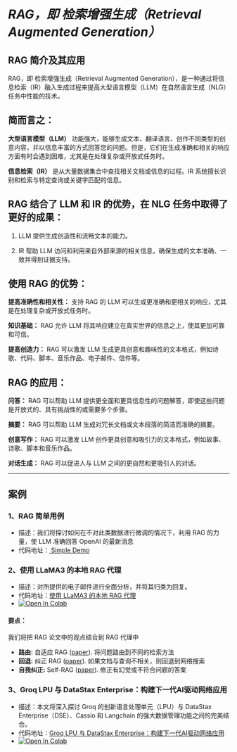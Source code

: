 # *RAG，即 检索增强生成（Retrieval Augmented Generation）*
## RAG 简介及其应用
RAG，即 检索增强生成（Retrieval Augmented Generation），是一种通过将信息检索（IR）融入生成过程来提高大型语言模型（LLM）在自然语言生成（NLG）任务中性能的技术。

## 简而言之：

**大型语言模型（LLM）** 功能强大，能够生成文本、翻译语言、创作不同类型的创意内容，并以信息丰富的方式回答您的问题。但是，它们在生成准确和相关的响应方面有时会遇到困难，尤其是在处理复杂或开放式任务时。

**信息检索（IR）** 是从大量数据集合中查找相关文档或信息的过程。IR 系统擅长识别和检索与特定查询或关键字匹配的信息。

## RAG 结合了 LLM 和 IR 的优势，在 NLG 任务中取得了更好的成果：

1. LLM 提供生成创造性和流畅文本的能力。

2. IR 帮助 LLM 访问和利用来自外部来源的相关信息，确保生成的文本准确、一致并得到证据支持。

## 使用 RAG 的优势：

**提高准确性和相关性：** 支持 RAG 的 LLM 可以生成更准确和更相关的响应，尤其是在处理复杂或开放式任务时。

**知识基础：** RAG 允许 LLM 将其响应建立在真实世界的信息之上，使其更加可靠和可信。

**提高创造力：** RAG 可以激发 LLM 生成更具创意和趣味性的文本格式，例如诗歌、代码、脚本、音乐作品、电子邮件、信件等。

## RAG 的应用：

**问答：** RAG 可以帮助 LLM 提供更全面和更具信息性的问题解答，即使这些问题是开放式的、具有挑战性的或需要多个步骤。

**摘要：** RAG 可以帮助 LLM 生成对冗长文档或文本段落的简洁而准确的摘要。

**创意写作：** RAG 可以激发 LLM 创作更具创意和吸引力的文本格式，例如故事、诗歌、脚本和音乐作品。

**对话生成：** RAG 可以促进人与 LLM 之间的更自然和更吸引人的对话。

---

## 案例

### 1、RAG 简单用例
- 描述：我们将探讨如何在不对此类数据进行微调的情况下，利用 RAG 的力量，使 LLM 准确回答 OpenAI 的最新消息
- 代码地址：[ Simple Demo](./simple_demo/)



### 2、使用 LLaMA3 的本地 RAG 代理
- 描述：对所提供的电子邮件进行全面分析，并将其归类为回复。
- 代码地址：[使用 LLaMA3 的本地 RAG 代理](./langgraph_rag_agent_llama3_local.ipynb)
- <a target="_blank" href="https://colab.research.google.com/github/mcks2000/llm_notebooks/blob/main/rag/langgraph_rag_agent_llama3_local.ipynb">
  <img src="https://colab.research.google.com/assets/colab-badge.svg" alt="Open In Colab"/>
</a>

#### 要点：
我们将把 RAG 论文中的观点结合到 RAG 代理中
- **路由:**  自适应 RAG ([paper](https://arxiv.org/abs/2403.14403)). 将问题路由到不同的检索方法
- **回退:** 纠正 RAG ([paper](https://arxiv.org/pdf/2401.15884.pdf)). 如果文档与查询不相关，则回退到网络搜索
- **自我纠正:** Self-RAG ([paper](https://arxiv.org/abs/2310.11511)). 修正有幻觉或不符合问题的答案


### 3、Groq LPU 与 DataStax Enterprise：构建下一代AI驱动网络应用
- 描述：本文将深入探讨 Groq 的创新语言处理单元（LPU）与 DataStax Enterprise（DSE）、Cassio 和 Langchain 的强大数据管理功能之间的完美结合。 
- 代码地址：[Groq LPU 与 DataStax Enterprise：构建下一代AI驱动网络应用](./langchain_rag_groq.ipynb)
- <a target="_blank" href="https://colab.research.google.com/github/mcks2000/llm_notebooks/blob/main/rag/langchain_rag_groq.ipynb">
  <img src="https://colab.research.google.com/assets/colab-badge.svg" alt="Open In Colab"/>
</a>
